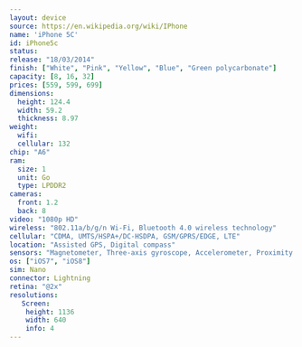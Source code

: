 ```yaml
---
layout: device
source: https://en.wikipedia.org/wiki/IPhone
name: 'iPhone 5C'
id: iPhone5c
status:
release: "18/03/2014"
finish: ["White", "Pink", "Yellow", "Blue", "Green polycarbonate"]
capacity: [8, 16, 32]
prices: [559, 599, 699]
dimensions:
  height: 124.4
  width: 59.2
  thickness: 8.97
weight:
  wifi:
  cellular: 132
chip: "A6"
ram:
  size: 1
  unit: Go
  type: LPDDR2
cameras:
  front: 1.2
  back: 8
video: "1080p HD"
wireless: "802.11a/b/g/n Wi‑Fi, Bluetooth 4.0 wireless technology"
cellular: "CDMA, UMTS/HSPA+/DC-HSDPA, GSM/GPRS/EDGE, LTE"
location: "Assisted GPS, Digital compass"
sensors: "Magnetometer, Three-axis gyroscope, Accelerometer, Proximity sensor, Ambient light sensor"
os: ["iOS7", "iOS8"]
sim: Nano
connector: Lightning
retina: "@2x"
resolutions:
   Screen:
    height: 1136
    width: 640
    info: 4
---
```


